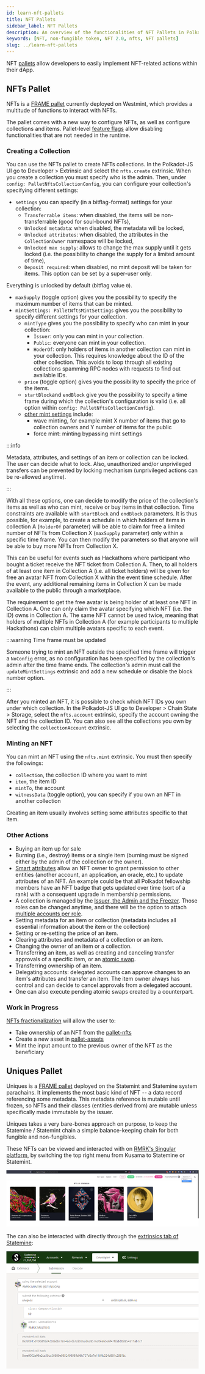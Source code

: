 ```yaml
---
id: learn-nft-pallets
title: NFT Pallets
sidebar_label: NFT Pallets
description: An overview of the functionalities of NFT Pallets in Polkadot Ecosystem.
keywords: [NFT, non-fungible token, NFT 2.0, nfts, NFT pallets]
slug: ../learn-nft-pallets
---
```


NFT [pallets](learn-extrinsics.md#pallets-and-extrinsics) allow developers to easily implement
NFT-related actions within their dApp.

## NFTs Pallet

NFTs is a [FRAME pallet](https://polkadot.js.org/docs/substrate/extrinsics#nfts) currently deployed
on Westmint, which provides a multitude of functions to interact with NFTs.

The pallet comes with a new way to configure NFTs, as well as configure collections and items.
Pallet-level [feature flags](https://github.com/paritytech/substrate/pull/12367) allow disabling
functionalities that are not needed in the runtime.

### Creating a Collection

You can use the NFTs pallet to create NFTs collections. In the Polkadot-JS UI go to Developer >
Extrinsic and select the `nfts.create` extrinsic. When you create a collection you must specify who
is the admin. Then, under `config: PalletNftsCollectionConfig`, you can configure your collection's
specifying different settings:

- `settings` you can specify (in a bitflag-format) settings for your collection:
  - `Transferrable items`: when disabled, the items will be non-transferrable (good for soul-bound
    NFTs),
  - `Unlocked metadata`: when disabled, the metadata will be locked,
  - `Unlocked attributes`: when disabled, the attributes in the `CollectionOwner` namespace will be
    locked,
  - `Unlocked max supply`: allows to change the max supply until it gets locked (i.e. the
    possibility to change the supply for a limited amount of time),
  - `Deposit required`: when disabled, no mint deposit will be taken for items. This option can be
    set by a super-user only.

Everything is unlocked by default (bitflag value `0`).

- `maxSupply` (toggle option) gives you the possibility to specify the maximum number of items that
  can be minted.
- `mintSettings: PalletNftsMintSettings` gives you the possibility to specify different settings for
  your collection.
  - `mintType` gives you the possibility to specify who can mint in your collection:
    - `Ìssuer`: only you can mint in your collection.
    - `Public`: everyone can mint in your collection.
    - `HoderOf`: only holders of items in another collection can mint in your collection. This
      requires knowledge about the ID of the other collection. This avoids to loop through all
      existing collections spamming RPC nodes with requests to find out available IDs.
  - `price` (toggle option) gives you the possibility to specify the price of the items.
  - `startBlock`and `endBlock` give you the possibility to specify a time frame during which the
    collection's configuration is valid (i.e. all option within
    `config: PalletNftsCollectionConfig`).
  - [other mint settings](https://github.com/paritytech/substrate/pull/12483) include:
    - wave minting, for example mint X number of items that go to collection owners and Y number of
      items for the public
    - force mint: minting bypassing mint settings

:::info

Metadata, attributes, and settings of an item or collection can be locked. The user can decide what
to lock. Also, unauthorized and/or unprivileged transfers can be prevented by locking mechanism
(unprivileged actions can be re-allowed anytime).

:::

With all these options, one can decide to modify the price of the collection's items as well as who
can mint, receive or buy items in that collection. Time constraints are available with `startBlock`
and `endBlock` parameters. It is thus possible, for example, to create a schedule in which holders
of items in collection A (`HolderOf` parameter) will be able to claim for free a limited number of
NFTs from Collection X (`maxSupply` parameter) only within a specific time frame. You can then
modify the parameters so that anyone will be able to buy more NFTs from Collection X.

This can be useful for events such as Hackathons where participant who bought a ticket receive the
NFT ticket from Collection A. Then, to all holders of at least one item in Collection A (i.e. all
ticket holders) will be given for free an avatar NFT from Collection X within the event time
schedule. After the event, any additional remaining items in Collection X can be made available to
the public through a marketplace.

The requirement to get the free avatar is being holder of at least one NFT in Collection A. One can
only claim the avatar specifying which NFT (i.e. the ID) owns in Collection A. The same NFT cannot
be used twice, meaning that holders of multiple NFTs in Collection A (for example participants to
multiple Hackathons) can claim multiple avatars specific to each event.

:::warning Time frame must be updated

Someone trying to mint an NFT outside the specified time frame will trigger a `NoConfig` error, as
no configuration has been specified by the collection's admin after the time frame ends. The
collection's admin must call the `updateMintSettings` extrinsic and add a new schedule or disable
the block number option.

:::

After you minted an NFT, it is possible to check which NFT IDs you own under which collection. In
the Polkadot-JS UI go to Developer > Chain State > Storage, select the `nfts.account` extrinsic,
specify the account owning the NFT and the collection ID. You can also see all the collections you
own by selecting the `collectionAccount` extrinsic.

### Minting an NFT

You can mint an NFT using the `nfts.mint` extrinsic. You must then specify the followings:

- `collection`, the collection ID where you want to mint
- `item`, the item ID
- `mintTo`, the account
- `witnessData` (toggle option), you can specify if you own an NFT in another collection

Creating an item usually involves setting some attributes specific to that item.

### Other Actions

- Buying an item up for sale
- Burning (i.e., destroy) items or a single item (burning must be signed either by the admin of the
  collection or the owner).
- [Smart attributes](https://github.com/paritytech/substrate/pull/12702) allow an NFT owner to grant
  permission to other entities (another account, an application, an oracle, etc.) to update
  attributes of an NFT. An example could be that all Polkadot fellowship members have an NFT badge
  that gets updated over time (sort of a rank) with a consequent upgrade in membership permissions.
- A collection is managed by the
  [Issuer, the Admin and the Freezer](./learn-assets.md#creation-and-management). Those roles can be
  changed anytime, and there will be the option to attach
  [multiple accounts per role](https://github.com/paritytech/substrate/pull/12437).
- Setting metadata for an item or collection (metadata includes all essential information about the
  item or the collection)
- Setting or re-setting the price of an item.
- Clearing attributes and metadata of a collection or an item.
- Changing the owner of an item or a collection.
- Transferring an item, as well as creating and canceling transfer approvals of a specific item, or
  an [atomic swap](https://github.com/paritytech/substrate/pull/12285).
- Transferring ownership of an item.
- Delegating accounts: delegated accounts can approve changes to an item's attributes and transfer
  an item. The item owner always has control and can decide to cancel approvals from a delegated
  account.
- One can also execute pending atomic swaps created by a counterpart.

### Work in Progress

[NFTs fractionalization](https://github.com/paritytech/substrate/pull/12565) will allow the user to:

- Take ownership of an NFT from the [pallet-nfts](#nfts-pallet)
- Create a new asset in [pallet-assets](https://polkadot.js.org/docs/substrate/extrinsics#assets)
- Mint the input amount to the previous owner of the NFT as the beneficiary

## Uniques Pallet

Uniques is a [FRAME pallet](https://github.com/paritytech/substrate/tree/master/frame/uniques)
deployed on the Statemint and Statemine system parachains. It implements the most basic kind of NFT
-- a data record referencing some metadata. This metadata reference is mutable until frozen, so NFTs
and their classes (entities derived from) are mutable unless specifically made immutable by the
issuer.

Uniques takes a very bare-bones approach on purpose, to keep the Statemine / Statemint chain a
simple balance-keeping chain for both fungible and non-fungibles.

These NFTs can be viewed and interacted with on [RMRK's Singular platform](https://singular.app), by
switching the top right menu from Kusama to Statemine or Statemint.

![nft-statemine](../assets/nft/nft-statemine.png)

The can also be interacted with directly through the
[extrinsics tab of Statemine](https://polkadot.js.org/apps/?rpc=wss%3A%2F%2Fkusama-statemine-rpc.paritytech.net#/extrinsics):

![uniques.png](../assets/nft/uniques.png)
